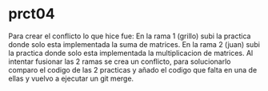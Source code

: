 prct04
======
Para crear el conflicto lo que hice fue:
  En la rama 1 (grillo) subi la practica donde solo esta implementada la suma de matrices.
  En la rama 2 (juan) subi la practica donde solo esta implementada la multiplicacion de matrices.
Al intentar fusionar las 2 ramas se crea un conflicto, para solucionarlo comparo el codigo de las 2 practicas y 
añado el codigo que falta en una de ellas y vuelvo a ejecutar un git merge.
